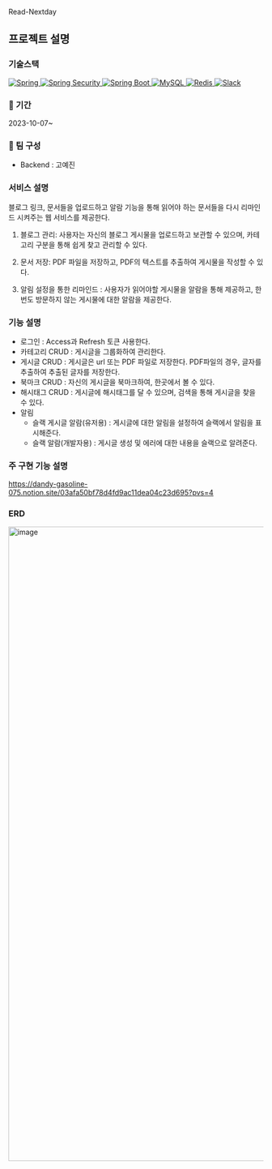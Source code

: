 Read-Nextday

## 프로젝트 설명

### 기술스택
 <a href="https://spring.io/">
  <img src="https://img.shields.io/badge/Spring-Framework-success?logo=spring" alt="Spring">
</a>
<a href="https://spring.io/projects/spring-security">
  <img src="https://img.shields.io/badge/Spring%20Security-Security-blue?logo=spring-security" alt="Spring Security">
</a>
<a href="https://spring.io/projects/spring-boot">
  <img src="https://img.shields.io/badge/Spring%20Boot-Boot-blue?logo=spring-boot" alt="Spring Boot">
</a>
<a href="https://www.mysql.com/">
  <img src="https://img.shields.io/badge/MySQL-Database-blue?logo=mysql" alt="MySQL">
</a>
<a href="https://redis.io/">
  <img src="https://img.shields.io/badge/Redis-Cache-red?logo=redis" alt="Redis">
</a>
<a href="https://slack.com/">
  <img src="https://img.shields.io/badge/Slack-Chat-4A154B?logo=slack" alt="Slack">
</a>

### :calendar: 기간
2023-10-07~

### :couple: 팀 구성
- Backend : 고예진

### 서비스 설명
블로그 링크, 문서들을 업로드하고 알람 기능을 통해 읽어야 하는 문서들을 다시 리마인드 시켜주는 웹 서비스를 제공한다. 

1. 블로그 관리: 사용자는 자신의 블로그 게시물을 업로드하고 보관할 수 있으며, 카테고리 구분을 통해 쉽게 찾고 관리할 수 있다.

2. 문서 저장: PDF 파일을 저장하고, PDF의 텍스트를 추출하여 게시물을 작성할 수 있다. 

3. 알림 설정을 통한 리마인드 : 사용자가 읽어야할 게시물을 알람을 통해 제공하고, 한번도 방문하지 않는 게시물에 대한 알람을 제공한다.

### 기능 설명
- 로그인 : Access과 Refresh 토큰 사용한다.
- 카테고리 CRUD : 게시글을 그룹화하여 관리한다.
- 게시글 CRUD : 게시글은 url 또는 PDF 파일로 저장한다. PDF파일의 경우, 글자를 추출하여 추출된 글자를 저장한다.
- 북마크 CRUD :  자신의 게시글을 북마크하여, 한곳에서 볼 수 있다.
- 해시태그 CRUD : 게시글에 해시태그를 달 수 있으며, 검색을 통해 게시글을 찾을 수 있다.
- 알림 
  - 슬랙 게시글 알람(유저용) : 게시글에 대한 알림을 설정하여 슬랙에서 알림을 표시해준다.
  - 슬랙 알람(개발자용) : 게시글 생성 및 에러에 대한 내용을 슬랙으로 알려준다.
 
### 주 구현 기능 설명
https://dandy-gasoline-075.notion.site/03afa50bf78d4fd9ac11dea04c23d695?pvs=4
 
### ERD
<img width="1252" alt="image" src="https://github.com/YEJINGO/Read-Nextday/assets/114003526/689e8b99-49ec-4739-aa46-8eba00e7f222">
